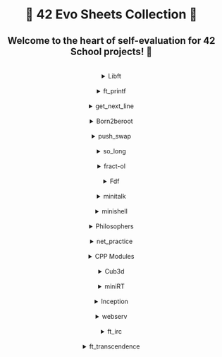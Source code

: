<div align="center">
	
🤖 42 Evo Sheets Collection 🎯
========================

Welcome to the heart of self-evaluation for 42 School projects! 📝
--------------
</div>
<br>

<details align="center">
  <summary>Libft</summary>
	<br>
	<a href="evo-sheets/PDFs/libft.pdf">DOWNLOAD PDF</a>
	<br>
	<br>
	<img src="evo-sheets/PNGs/libft.png">
</details>

<br>

<details align="center">
  <summary>ft_printf</summary>
	<br>
	<a href="evo-sheets/PDFs/ft_printf.pdf">DOWNLOAD PDF</a>
	<br>
	<br>
	<img src="evo-sheets/PNGs/ft_printf.png">
</details>

<br>

<details align="center">
  <summary>get_next_line</summary>
	<br>
	<a href="evo-sheets/PDFs/get_next_line.pdf">DOWNLOAD PDF</a>
	<br>
	<br>
	<img src="evo-sheets/PNGs/get_next_line.png">
</details>
<br>

<details align="center">
  <summary>Born2beroot</summary>
	<br>
	<a href="evo-sheets/PDFs/born2beroot.pdf">DOWNLOAD PDF</a>
	<br>
	<br>
	<img src="evo-sheets/PNGs/born2beroot.png">
</details>
<br>

<details align="center">
  <summary>push_swap</summary>
	<br>
	<a href="evo-sheets/PDFs/push_swap.pdf">DOWNLOAD PDF</a>
	<br>
	<br>
	<img src="evo-sheets/PNGs/push_swap.png">
</details>
<br>

<details align="center">
  <summary>so_long</summary>
	<br>
	<a href="evo-sheets/PDFs/so_long.pdf">DOWNLOAD PDF</a>
	<br>
	<br>
	<img src="evo-sheets/PNGs/so_long.png">
</details>
<br>

<details align="center">
  <summary>fract-ol</summary>
	<br>
	<a href="evo-sheets/PDFs/fract-ol.pdf">DOWNLOAD PDF</a>
	<br>
	<br>
	<img src="evo-sheets/PNGs/fract-ol.png">
</details>
<br>

<details align="center">
  <summary>Fdf</summary>
	<br>
	<a href="evo-sheets/PDFs/fdf.pdf">DOWNLOAD PDF</a>
	<br>
	<br>
	<img src="evo-sheets/PNGs/fdf.png">
</details>
<br>

<details align="center">
  <summary>minitalk</summary>
	<br>
	<a href="evo-sheets/PDFs/minitalk.pdf">DOWNLOAD PDF</a>
	<br>
	<br>
	<img src="evo-sheets/PNGs/minitalk.png">
</details>
<br>

<details align="center">
  <summary>minishell</summary>
	<br>
	<a href="evo-sheets/PDFs/minishell.pdf">DOWNLOAD PDF</a>
	<br>
	<br>
	<img src="evo-sheets/PNGs/minishell.png">
</details>
<br>

<details align="center">
  <summary>Philosophers</summary>
	<br>
	<a href="evo-sheets/PDFs/philosophers.pdf">DOWNLOAD PDF</a>
	<br>
	<br>
	<img src="evo-sheets/PNGs/philosophers.png">
</details>
<br>

<details align="center">
  <summary>net_practice</summary>
	<br>
	<a href="evo-sheets/PDFs/net_practice.pdf">DOWNLOAD PDF</a>
	<br>
	<br>
	<img src="evo-sheets/PNGs/net_practice.png">
</details>
<br>

<details align="center">
  <summary>CPP Modules</summary>
	<br>
	<details align="center">
  	<summary>CPP00</summary>
		<br>
		<a href="evo-sheets/PDFs/cpp00.pdf">DOWNLOAD PDF</a>
		<br>
		<br>
		<img src="evo-sheets/PNGs/cpp00.png">
	</details>
	<br>
	<details align="center">
  	<summary>CPP01</summary>
		<br>
		<a href="evo-sheets/PDFs/cpp01.pdf">DOWNLOAD PDF</a>
		<br>
		<br>
		<img src="evo-sheets/PNGs/cpp01.png">
	</details>
	<br>
	<details align="center">
  	<summary>CPP02</summary>
		<br>
		<a href="evo-sheets/PDFs/cpp02.pdf">DOWNLOAD PDF</a>
		<br>
		<br>
		<img src="evo-sheets/PNGs/cpp02.png">
	</details>
	<br>
	<details align="center">
  	<summary>CPP03</summary>
		<br>
		<a href="evo-sheets/PDFs/cpp03.pdf">DOWNLOAD PDF</a>
		<br>
		<br>
		<img src="evo-sheets/PNGs/cpp03.png">
	</details>
	<br>
	<details align="center">
  	<summary>CPP04</summary>
		<br>
		<a href="evo-sheets/PDFs/cpp04.pdf">DOWNLOAD PDF</a>
		<br>
		<br>
		<img src="evo-sheets/PNGs/cpp04.png">
	</details>
	<br>
	<details align="center">
  	<summary>CPP05</summary>
		<br>
		<a href="evo-sheets/PDFs/cpp05.pdf">DOWNLOAD PDF</a>
		<br>
		<br>
		<img src="evo-sheets/PNGs/cpp05.png">
	</details>
	<br>
	<details align="center">
  	<summary>CPP06</summary>
		<br>
		<a href="evo-sheets/PDFs/cpp06.pdf">DOWNLOAD PDF</a>
		<br>
		<br>
		<img src="evo-sheets/PNGs/cpp06.png">
	</details>
	<br>
	<details align="center">
  	<summary>CPP07</summary>
		<br>
		<a href="evo-sheets/PDFs/cpp07.pdf">DOWNLOAD PDF</a>
		<br>
		<br>
		<img src="evo-sheets/PNGs/cpp07.png">
	</details>
	<br>
	<details align="center">
  	<summary>CPP08</summary>
		<br>
		<a href="evo-sheets/PDFs/cpp08.pdf">DOWNLOAD PDF</a>
		<br>
		<br>
		<img src="evo-sheets/PNGs/cpp08.png">
	</details>
	<br>
	<details align="center">
  	<summary>CPP09</summary>
		<br>
		<a href="evo-sheets/PDFs/cpp09.pdf">DOWNLOAD PDF</a>
		<br>
		<br>
		<img src="evo-sheets/PNGs/cpp09.png">
	</details>
</details>
<br>

<details align="center">
  <summary>Cub3d</summary>
	<br>
	<a href="evo-sheets/PDFs/cub3d.pdf">DOWNLOAD PDF</a>
	<br>
	<br>
	<img src="evo-sheets/PNGs/cub3d.png">
</details>
<br>

<details align="center">
  <summary>miniRT</summary>
	<br>
	<a href="evo-sheets/PDFs/minirt.pdf">DOWNLOAD PDF</a>
	<br>
	<br>
	<img src="evo-sheets/PNGs/minirt.png">
</details>
<br>

<details align="center">
  <summary>Inception</summary>
	<br>
	<a href="evo-sheets/PDFs/inception.pdf">DOWNLOAD PDF</a>
	<br>
	<br>
	<img src="evo-sheets/PNGs/inception.png">
</details>
<br>

<details align="center">
  <summary>webserv</summary>
	<br>
	<a href="evo-sheets/PDFs/webserv.pdf">DOWNLOAD PDF</a>
	<br>
	<br>
	<img src="evo-sheets/PNGs/webserv.png">
</details>
<br>

<details align="center">
  <summary>ft_irc</summary>
	<br>
	<a href="evo-sheets/PDFs/ft_irc.pdf">DOWNLOAD PDF</a>
	<br>
	<br>
	<img src="evo-sheets/PNGs/ft_irc.png">
</details>
<br>

<details align="center">
  <summary>ft_transcendence</summary>
	<br>
	<a href="evo-sheets/PDFs/ft_transcedence">DOWNLOAD PDF</a>
	<br>
	<br>
	<img src="evo-sheets/PNGs/ft_transcendence.png">
</details>

